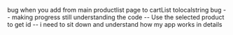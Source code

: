 bug when you add from main productlist page to cartList tolocalstring bug 
-- making progress still understanding the code 
-- Use the selected product to get id 
-- i need to sit down and understand how my app works in details 